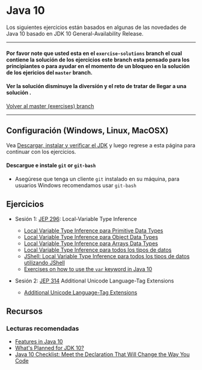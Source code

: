 # Java 10

Los siguientes ejercicios están basados en algunas de las novedades de Java 10  basado en JDK 10 General-Availability Release.

___

####   Por favor note que usted esta en el `exercise-solutions` branch el cual contiene la solución de los ejercicios este branch esta pensado para los principiantes o para ayudar en el momento de un bloqueo en la solución de los ejericios del `master` branch. 

####   Ver la solución disminuye la diversión y el reto de tratar de llegar a una solución . 

[Volver al master (exercises) branch](blob/master/java10/README.md)

___

## Configuración (Windows, Linux, MacOSX)

Vea [Descargar, instalar y verificar el JDK](setupAndVerifyJDK.md) y luego regrese a esta página para continuar con los ejercicios.
         
#### Descargue e instale `git` or `git-bash`

- Asegúrese que tenga un cliente `git` instalado en su máquina, para usuarios Windows recomendamos usar `git-bash` 


## Ejercicios 


- Sesión 1: [JEP 296](http://openjdk.java.net/jeps/296): Local-Variable Type Inference
   - [Local Variable Type Inference para Primitive Data Types](JEP_286_Local-Variable_Type_Inference/01_Primitive_Data_Types/README.md)
   - [Local Variable Type Inference para Object Data Types](JEP_286_Local-Variable_Type_Inference/02_Object_Data_Types/README.md)
   - [Local Variable Type Inference para Arrays Data Types](JEP_286_Local-Variable_Type_Inference/03_Arrays_Data_Types/README.md)
   - [Local Variable Type Inference para todos los tipos de datos](JEP_286_Local-Variable_Type_Inference/04_Full_uses/README.md)
   - [JShell: Local Variable Type Inference para todos los tipos de datos utilizando JShell](JEP_286_Local-Variable_Type_Inference/05_JShell/README.md)
   - [Exercises on how to use the `var` keyword in Java 10](JEP_286_Local-Variable_Type_Inference/06_More_Exercises/README.md)
   
- Sesión 2: [JEP 314](http://openjdk.java.net/jeps/314) Additional Unicode Language-Tag Extensions
   - [Additional Unicode Language-Tag Extensions](JEP_314_Additional_Unicode_Language-Tag_Extensions/README.md)
        

## Recursos

### Lecturas recomendadas
- [Features in Java 10](https://dzone.com/articles/features-in-java-10)
- [What's Planned for JDK 10?](https://dzone.com/articles/whats-planned-for-jdk-10)
- [Java 10 Checklist: Meet the Declaration That Will Change the Way You Code](https://blog.takipi.com/java-10-checklist-meet-the-declaration-that-will-change-the-way-you-code/)

